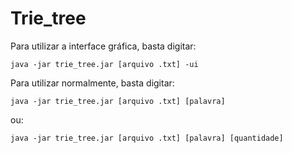 # Trie_tree
Para utilizar a interface gráfica, basta digitar: 

    java -jar trie_tree.jar [arquivo .txt] -ui
Para utilizar normalmente, basta digitar:

    java -jar trie_tree.jar [arquivo .txt] [palavra]
    
ou:
        
    java -jar trie_tree.jar [arquivo .txt] [palavra] [quantidade]
